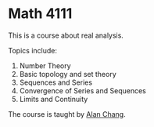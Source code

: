 # Math 4111

This is a course about real analysis.

Topics include:

1. Number Theory
2. Basic topology and set theory
3. Sequences and Series
4. Convergence of Series and Sequences
5. Limits and Continuity

The course is taught by [Alan Chang](https://math.wustl.edu/pQEDle/alan-chang).

<!--

It is easy in my semester perhaps, it is the first course I got 3 perfect scores in exams. (Unfortunately, I did not get the extra credit for the third midterm exam.)

## Midterms stats

Our semester is way more easier than the previous ones. The previous ones got median scores of 25.

Stats for first midterm:

| |out of|avg|stddev|25th|50th|75th|
|--|--|--|--|--|--|--|
|total|50|40.7|9.9|37.0|45.0|48.0|
|1a|10|9.3|2.0|10.0|10.0|10.0|
|1b|10|8.3|2.4|6.8|9.0|10.0|
|2a|10|7.5|3.1|6.0|8.0|10.0|
|2b|10|6.9|3.4|4.0|8.0|10.0|
|3|10|8.8|2.4|9.0|10.0|10.0|

I skipped the last half hour, still get 50. I can't believe how easy it is compared to homework assignments.


Stats for second midterm:

| |out of|avg|stddev|25th|50th|75th|
|--|--|--|--|--|--|--|
|total|50.0|37.3|12.4|30.5|41.0|47.5|
|1|10|7.6|3.2|4.0|10.0|10.0|
|2|10|8.9|2.7|10.0|10.0|10.0|
|3|10|6.6|3.4|4.0|8.0|10.0|
|4a|10|6.6|4.1|2.0|9.0|10.0|
|4b|10|7.7|3.5|8.0|10.0|10.0|

I skipped the last half hour again, still get 50. But I felt this time is more challenging than the first one. Much like what Math is.

Stats for third midterm:

| |out of|avg|stddev|25th|50th|75th|
|--|--|--|--|--|--|--|
|total|50.0|37.2|10.1|31.0|40.0|44.8|
|1|10|8.2|3.1|7.0|10.0|10.0|
|2|10|8.2|2.5|7.0|10.0|10.0|
|3|10|7.1|3.0|6.0|6.0|10.0|
|4a|10|5.6|4.2|0.0|6.5|9.8|
|4b|10|8.1|3.4|6.5|10.0|10.0|
|5|0|0.0|0.1|0.0|0.0|0.0|

I got 50 and just barely made it. The third midterm is the hardest one. The extra credit question is way too hard and I only got few minutes to solve it.-->